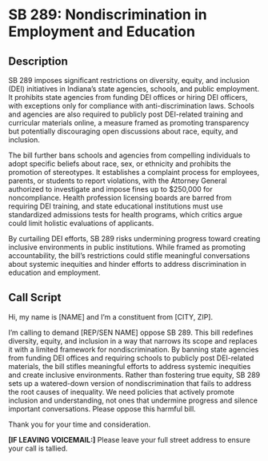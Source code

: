 # SB 289: Nondiscrimination in Employment and Education

## Description
SB 289 imposes significant restrictions on diversity, equity, and inclusion (DEI) initiatives in Indiana’s state agencies, schools, and public employment. It prohibits state agencies from funding DEI offices or hiring DEI officers, with exceptions only for compliance with anti-discrimination laws. Schools and agencies are also required to publicly post DEI-related training and curricular materials online, a measure framed as promoting transparency but potentially discouraging open discussions about race, equity, and inclusion.

The bill further bans schools and agencies from compelling individuals to adopt specific beliefs about race, sex, or ethnicity and prohibits the promotion of stereotypes. It establishes a complaint process for employees, parents, or students to report violations, with the Attorney General authorized to investigate and impose fines up to $250,000 for noncompliance. Health profession licensing boards are barred from requiring DEI training, and state educational institutions must use standardized admissions tests for health programs, which critics argue could limit holistic evaluations of applicants.

By curtailing DEI efforts, SB 289 risks undermining progress toward creating inclusive environments in public institutions. While framed as promoting accountability, the bill’s restrictions could stifle meaningful conversations about systemic inequities and hinder efforts to address discrimination in education and employment.

## Call Script
Hi, my name is [NAME] and I’m a constituent from [CITY, ZIP].

I’m calling to demand [REP/SEN NAME] oppose SB 289. This bill redefines diversity, equity, and inclusion in a way that narrows its scope and replaces it with a limited framework for nondiscrimination. By banning state agencies from funding DEI offices and requiring schools to publicly post DEI-related materials, the bill stifles meaningful efforts to address systemic inequities and create inclusive environments. Rather than fostering true equity, SB 289 sets up a watered-down version of nondiscrimination that fails to address the root causes of inequality. We need policies that actively promote inclusion and understanding, not ones that undermine progress and silence important conversations. Please oppose this harmful bill.

Thank you for your time and consideration.


**[IF LEAVING VOICEMAIL:]**
Please leave your full street address to ensure your call is tallied.
